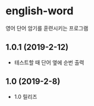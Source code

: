 # english-word
영어 단어 암기를 훈련시키는 프로그램

## 1.0.1 (2019-2-12)
- 테스트할 때 단어 옆에 순번 출력 

## 1.0 (2019-2-8)
- 1.0 릴리즈 
